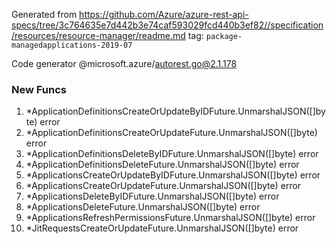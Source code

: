 Generated from https://github.com/Azure/azure-rest-api-specs/tree/3c764635e7d442b3e74caf593029fcd440b3ef82//specification/resources/resource-manager/readme.md tag: `package-managedapplications-2019-07`

Code generator @microsoft.azure/autorest.go@2.1.178


### New Funcs

1. *ApplicationDefinitionsCreateOrUpdateByIDFuture.UnmarshalJSON([]byte) error
1. *ApplicationDefinitionsCreateOrUpdateFuture.UnmarshalJSON([]byte) error
1. *ApplicationDefinitionsDeleteByIDFuture.UnmarshalJSON([]byte) error
1. *ApplicationDefinitionsDeleteFuture.UnmarshalJSON([]byte) error
1. *ApplicationsCreateOrUpdateByIDFuture.UnmarshalJSON([]byte) error
1. *ApplicationsCreateOrUpdateFuture.UnmarshalJSON([]byte) error
1. *ApplicationsDeleteByIDFuture.UnmarshalJSON([]byte) error
1. *ApplicationsDeleteFuture.UnmarshalJSON([]byte) error
1. *ApplicationsRefreshPermissionsFuture.UnmarshalJSON([]byte) error
1. *JitRequestsCreateOrUpdateFuture.UnmarshalJSON([]byte) error
